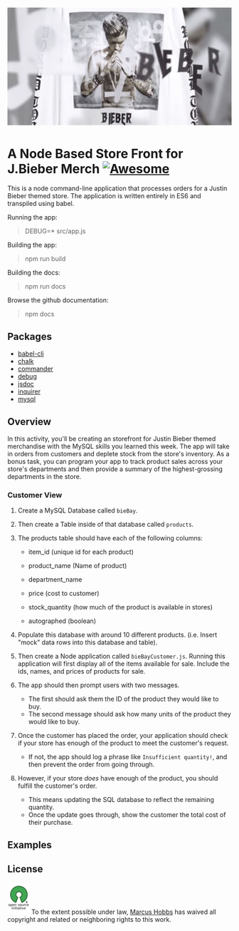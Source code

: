 <h1 align="center">
    <img src="assets/images/bieber-shirt.png"  alt="bieber 4 life">
</h1>

# A Node Based Store Front for J.Bieber Merch [![Awesome](https://cdn.rawgit.com/sindresorhus/awesome/d7305f38d29fed78fa85652e3a63e154dd8e8829/media/badge.svg)](https://github.com/sindresorhus/awesome)

This is a node command-line application that processes orders for a Justin Bieber themed store. The application is written entirely in ES6 and transpiled using babel.

Running the app:
> DEBUG=* src/app.js

Building the app:
> npm run build

Building the docs:
> npm run docs

Browse the github documentation:
> npm docs

## Packages
- [babel-cli](https://www.npmjs.com/package/babel-cli)
- [chalk](https://www.npmjs.com/package/chalk)
- [commander](https://www.npmjs.com/package/commander)
- [debug](https://www.npmjs.com/package/debug)
- [jsdoc](https://www.npmjs.com/package/jsdoc)
- [inquirer](https://www.npmjs.com/package/inquirer)
- [mysql](https://www.npmjs.com/package/mysql)

## Overview

In this activity, you'll be creating an storefront for Justin Bieber themed merchandise with the MySQL skills you learned this week. The app will take in orders from customers and deplete stock from the store's inventory. As a bonus task, you can program your app to track product sales across your store's departments and then provide a summary of the highest-grossing departments in the store.

### Customer View 

1. Create a MySQL Database called `bieBay`.

2. Then create a Table inside of that database called `products`.

3. The products table should have each of the following columns:

   * item_id (unique id for each product)

   * product_name (Name of product)

   * department_name

   * price (cost to customer)

   * stock_quantity (how much of the product is available in stores)

   * autographed (boolean)

4. Populate this database with around 10 different products. (i.e. Insert "mock" data rows into this database and table).

5. Then create a Node application called `bieBayCustomer.js`. Running this application will first display all of the items available for sale. Include the ids, names, and prices of products for sale.

6. The app should then prompt users with two messages.

   * The first should ask them the ID of the product they would like to buy.
   * The second message should ask how many units of the product they would like to buy.

7. Once the customer has placed the order, your application should check if your store has enough of the product to meet the customer's request.

   * If not, the app should log a phrase like `Insufficient quantity!`, and then prevent the order from going through.

8. However, if your store _does_ have enough of the product, you should fulfill the customer's order.
   * This means updating the SQL database to reflect the remaining quantity.
   * Once the update goes through, show the customer the total cost of their purchase.

## Examples

## License

[![CC0](assets/images/opensrc.png)](https://opensource.org/licenses/MIT)
To the extent possible under law, [Marcus Hobbs](https://github.com/dhobbs81) has waived all copyright and related or neighboring rights to this work.
